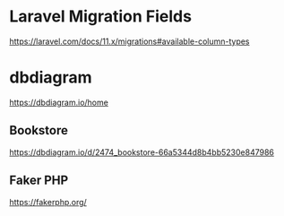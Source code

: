 # Laravel Migration Fields
https://laravel.com/docs/11.x/migrations#available-column-types


# dbdiagram
https://dbdiagram.io/home

## Bookstore
https://dbdiagram.io/d/2474_bookstore-66a5344d8b4bb5230e847986


## Faker PHP
https://fakerphp.org/
